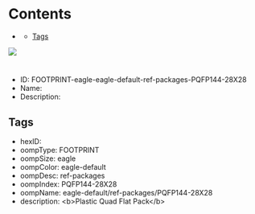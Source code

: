 



Contents
========

* [](#)
	* [Tags](#tags)
  
![][im]
# 

- ID: FOOTPRINT-eagle-eagle-default-ref-packages-PQFP144-28X28
- Name: 
- Description: 

## Tags

- hexID: 
- oompType: FOOTPRINT
- oompSize: eagle
- oompColor: eagle-default
- oompDesc: ref-packages
- oompIndex: PQFP144-28X28
- oompName: eagle-default/ref-packages/PQFP144-28X28
- description: &lt;b&gt;Plastic Quad Flat Pack&lt;/b&gt;



[im]: image.png
